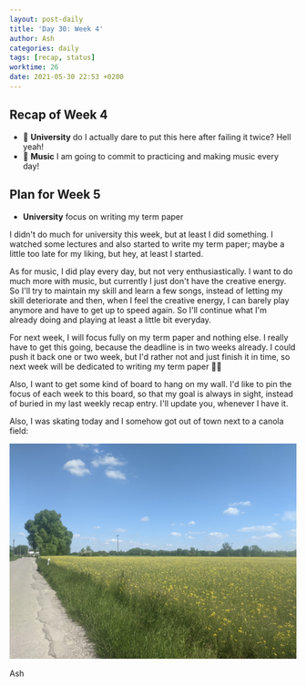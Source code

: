 ```yaml
---
layout: post-daily
title: 'Day 30: Week 4'
author: Ash
categories: daily
tags: [recap, status]
worktime: 26
date: 2021-05-30 22:53 +0200
---
```

## Recap of Week 4

- 🔶 **University** do I actually dare to put this here after failing it twice? Hell yeah!
- 🔶 **Music** I am going to commit to practicing and making music every day!

## Plan for Week 5

- **University** focus on writing my term paper

I didn't do much for university this week, but at least I did something. I watched some lectures and also started to write my term paper; maybe a little too late for my liking, but hey, at least I started.

As for music, I did play every day, but not very enthusiastically. I want to do much more with music, but currently I just don't have the creative energy. So I'll try to maintain my skill and learn a few songs, instead of letting my skill deteriorate and then, when I feel the creative energy, I can barely play anymore and have to get up to speed again. So I'll continue what I'm already doing and playing at least a little bit everyday.

For next week, I will focus fully on my term paper and nothing else. I really have to get this going, because the deadline is in two weeks already. I could push it back one or two week, but I'd rather not and just finish it in time, so next week will be dedicated to writing my term paper ✍🏼

Also, I want to get some kind of board to hang on my wall. I'd like to pin the focus of each week to this board, so that my goal is always in sight, instead of buried in my last weekly recap entry. I'll update you, whenever I have it.

Also, I was skating today and I somehow got out of town next to a canola field:

![canola-field](/assets/res/daily/day-30-canola-field.jpg)

Ash
